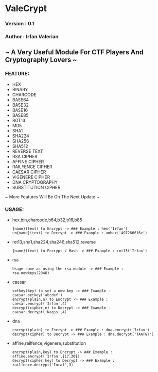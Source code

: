 # ValeCrypt

### Version : 0.1
### Author : Irfan Valerian

## ~ A Very Useful Module For CTF Players And Cryptography Lovers ~

### FEATURE:

* HEX
* BINARY
* CHARCODE
* BASE64
* BASE32
* BASE16
* BASE85
* ROT13
* MD5
* SHA1
* SHA224
* SHA256
* SHA512
* REVERSE TEXT
* RSA CIPHER
* AFFINE CIPHER
* RAILFENCE CIPHER
* CAESAR CIPHER
* VIGENERE CIPHER
* DNA CRYPTOGRAPHY
* SUBSTITUTION CIPHER

~ More Features Will Be On The Next Update ~

### USAGE:

* hex,bin,charcode,b64,b32,b16,b85
  ```
  {name}(text) to Encrypt -> ### Example : hex('Irfan')
  un{name}(text) to Decrypt -> ### Example : unhex('497266616e')
  ```

* rot13,sha1,sha224,sha246,sha512,reverse
  ```
  {name}(text) to Encrypt / Hash -> ### Example : rot13('Irfan')
  ```

* rsa
  ```
  Usage same as using the rsa module -> ### Example : rsa.newkeys(2048)
  ```

* caesar
  ```
  setkey(key) to set a new key -> ### Example : caesar.setkey('abcdef')
  encrypt(plain,n) to Encrypt -> ### Example : caesar.encrypt('Irfan',4)
  decrypt(cipher,n) to Decrypt -> ### Example : caesar.decrypt('Nagss',4)
  ```
* dna
  ```
  encrypt(plain) to Encrypt -> ### Example : dna.encrypt('Irfan')
  decrypt(cipher) to Decrypt -> ### Example : dna.decrypt('TAATGT')
  ```

* affine,railfence,vigenere,substitution
  ```
  encrypt(plain,key) to Encrypt -> ### Example : affine.encrypt('Irfan',[17,20])
  decrypt(cipher,key) to Decrypt -> ### Example : railfence.decrypt('Inraf',3)
  ```
